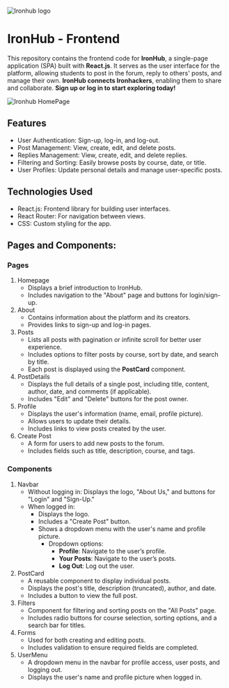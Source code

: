 ![Ironhub logo](https://github.com/user-attachments/assets/b27d8d39-3f79-4c7d-9fae-32a4f89bebab)

# IronHub - Frontend

This repository contains the frontend code for **IronHub**, a single-page application (SPA) built with **React.js**. It serves as the user interface for the platform, allowing students to post in the forum, reply to others' posts, and manage their own. **IronHub connects Ironhackers**, enabling them to share and collaborate. **Sign up or log in to start exploring today!**

![Ironhub HomePage](https://github.com/user-attachments/assets/e330ac2f-8a8f-45d5-99dd-549c478ab72b)


## Features
- User Authentication: Sign-up, log-in, and log-out.
- Post Management: View, create, edit, and delete posts.
- Replies Management: View, create, edit, and delete replies.
- Filtering and Sorting: Easily browse posts by course, date, or title.
- User Profiles: Update personal details and manage user-specific posts.
  
## Technologies Used
- React.js: Frontend library for building user interfaces.
- React Router: For navigation between views.
- CSS: Custom styling for the app.
  
## Pages and Components:

### Pages
1. Homepage
   - Displays a brief introduction to IronHub.
   - Includes navigation to the "About" page and buttons for login/sign-up.
2. About
   - Contains information about the platform and its creators.
   - Provides links to sign-up and log-in pages.
3. Posts
   - Lists all posts with pagination or infinite scroll for better user experience.
   - Includes options to filter posts by course, sort by date, and search by title.
   - Each post is displayed using the **PostCard** component.
4. PostDetails
   - Displays the full details of a single post, including title, content, author, date, and comments (if applicable).
   - Includes "Edit" and "Delete" buttons for the post owner.
5. Profile
   - Displays the user's information (name, email, profile picture).
   - Allows users to update their details.
   - Includes links to view posts created by the user.
6. Create Post
   - A form for users to add new posts to the forum.
   - Includes fields such as title, description, course, and tags.
     
### Components
1. Navbar
   - Without logging in: Displays the logo, "About Us," and buttons for "Login" and "Sign-Up."
   - When logged in:
     - Displays the logo.
     - Includes a "Create Post" button.
     - Shows a dropdown menu with the user's name and profile picture.
       - Dropdown options:
         - **Profile**: Navigate to the user’s profile.
         - **Your Posts**: Navigate to the user’s posts.
         - **Log Out**: Log out the user.
2. PostCard
   - A reusable component to display individual posts.
   - Displays the post's title, description (truncated), author, and date.
   - Includes a button to view the full post.
3. Filters
   - Component for filtering and sorting posts on the "All Posts" page.
   - Includes radio buttons for course selection, sorting options, and a search bar for titles.
4. Forms
   - Used for both creating and editing posts.
   - Includes validation to ensure required fields are completed.
5. UserMenu
   - A dropdown menu in the navbar for profile access, user posts, and logging out.
   - Displays the user's name and profile picture when logged in.
